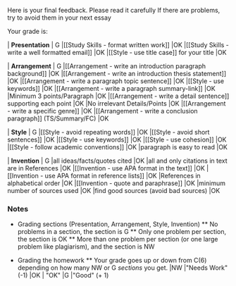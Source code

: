 
Here is your final feedback. Please read it carefully
If there are problems, try to avoid them in your next essay

Your grade is:

| __Presentation__ 															|<blue> G </blue>
|[[Study Skills - format written work]] 										|<blue>OK</blue>
|[[Study Skills - write a well formatted email]] 							|<blue>OK</blue>
|[[Style - use title case]] for your title 									|<blue>OK</blue>

| __Arrangement__ 															|<blue> G </blue>
|[[Arrangement - write an introduction paragraph background]] 				|<blue>OK</blue><red> </red>
|[[Arrangement - write an introduction thesis statement]] 					|<blue>OK</blue><red> </red>
|[[Arrangement - write a paragraph topic sentence]] 							|<blue>OK</blue><red> </red>
|[[Style - use keywords]]  													|<blue>OK</blue><red> </red>
|[[Arrangement - write a paragraph summary-link]] 							|<blue>OK</blue><red> </red>
|Minimum 3 points/Paragraph 													|<blue>OK</blue><red> </red>
|[[Arrangement - write a detail sentence]] supporting each point				|<blue>OK</blue><red> </red>
|No irrelevant Details/Points  												|<blue>OK</blue><red> </red>
|[[Arrangement - write a specific genre]]									|<blue>OK</blue><red> </red>
|[[Arrangement - write a conclusion paragraph]] (TS/Summary/FC) 				|<blue>OK</blue><red> </red>

| __Style__ 																	|<blue> G </blue>
|[[Style - avoid repeating words]] 											|<blue>OK</blue><red> </red>
|[[Style - avoid short sentences]]											|<blue>OK</blue><red> </red>
|[[Style - use keywords]] 													|<blue>OK</blue><red> </red>
|[[Style - use cohesion]] 													|<blue>OK</blue><red> </red>
|[[Style - follow academic conventions]] 									|<blue>OK</blue><red> </red>
|paragraph is easy to read 												 	|<blue>OK</blue><red> </red>

| __Invention__ 																|<blue> G </blue>
|all ideas/facts/quotes cited												|<blue>OK</blue><red> </red>
|all and only citations in text are in References                            |<blue>OK</blue><red> </red>
|[[Invention - use APA format in the text]]					  	            |<blue>OK</blue><red> </red>
|[[Invention - use APA format in reference lists]]					  		|<blue>OK</blue><red> </red>
|References in alphabetical order                                            |<blue>OK</blue><red> </red>
|[[Invention - quote and paraphrase]] 					 					|<blue>OK</blue><red> </red>
|minimum number of sources used 												|<blue>OK</blue><red> </red>
|find good sources (avoid bad sources)										|<blue>OK</blue><red> </red>

### Notes
* Grading sections (Presentation, Arrangement, Style, Invention)
** No problems in a section, the section is <green>G</green>
** Only one problem per section, the section is <blue>OK</blue>
** More than one problem per section (or one large problem like plagiarism), and the section is <red>NW</red>

* Grading the homework
** Your grade goes up or down from C(6) depending on how many NW or G _sections_ you get.
|<red>NW</red>       |"Needs Work" (-1)
|<blue>OK</blue>     | "OK"
|<green>G</green>    |"Good" (+ 1)
